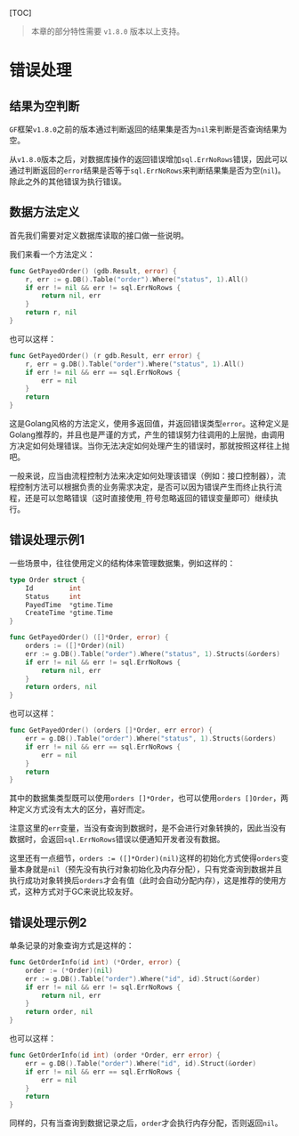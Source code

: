 [TOC]

> 本章的部分特性需要 `v1.8.0` 版本以上支持。

# 错误处理

## 结果为空判断

`GF`框架`v1.8.0`之前的版本通过判断返回的结果集是否为`nil`来判断是否查询结果为空。

从`v1.8.0`版本之后，对数据库操作的返回错误增加`sql.ErrNoRows`错误，因此可以通过判断返回的`error`结果是否等于`sql.ErrNoRows`来判断结果集是否为空(`nil`)。除此之外的其他错误为执行错误。

## 数据方法定义

首先我们需要对定义数据库读取的接口做一些说明。

我们来看一个方法定义：
```go
func GetPayedOrder() (gdb.Result, error) {
	r, err := g.DB().Table("order").Where("status", 1).All()
	if err != nil && err != sql.ErrNoRows {
		return nil, err
	}
	return r, nil
}
```
也可以这样：
```go
func GetPayedOrder() (r gdb.Result, err error) {
	r, err = g.DB().Table("order").Where("status", 1).All()
	if err != nil && err == sql.ErrNoRows {
		err = nil
	}
	return
}
```
这是Golang风格的方法定义，使用多返回值，并返回错误类型`error`。这种定义是Golang推荐的，并且也是严谨的方式，产生的错误努力往调用的上层抛，由调用方决定如何处理错误。当你无法决定如何处理产生的错误时，那就按照这样往上抛吧。

一般来说，应当由流程控制方法来决定如何处理该错误（例如：接口控制器），流程控制方法可以根据负责的业务需求决定，是否可以因为错误产生而终止执行流程，还是可以忽略错误（这时直接使用`_`符号忽略返回的错误变量即可）继续执行。

## 错误处理示例1
一些场景中，往往使用定义的结构体来管理数据集，例如这样的：
```go
type Order struct {
	Id         int
	Status     int
	PayedTime  *gtime.Time
	CreateTime *gtime.Time
}
```

```go
func GetPayedOrder() ([]*Order, error) {
	orders := ([]*Order)(nil)
	err := g.DB().Table("order").Where("status", 1).Structs(&orders)
	if err != nil && err != sql.ErrNoRows {
		return nil, err
	}
	return orders, nil
}
```
也可以这样：
```go
func GetPayedOrder() (orders []*Order, err error) {
	err = g.DB().Table("order").Where("status", 1).Structs(&orders)
	if err != nil && err == sql.ErrNoRows {
		err = nil
	}
	return
}
```
其中的数据集类型既可以使用`orders []*Order`，也可以使用`orders []Order`，两种定义方式没有太大的区分，喜好而定。

注意这里的`err`变量，当没有查询到数据时，是不会进行对象转换的，因此当没有数据时，会返回`sql.ErrNoRows`错误以便通知开发者没有数据。

这里还有一点细节，`orders := ([]*Order)(nil)`这样的初始化方式使得`orders`变量本身就是`nil`（预先没有执行对象初始化及内存分配），只有党查询到数据并且执行成功对象转换后`orders`才会有值（此时会自动分配内存），这是推荐的使用方式，这种方式对于GC来说比较友好。

## 错误处理示例2

单条记录的对象查询方式是这样的：
```go
func GetOrderInfo(id int) (*Order, error) {
	order := (*Order)(nil)
	err := g.DB().Table("order").Where("id", id).Struct(&order)
	if err != nil && err != sql.ErrNoRows {
		return nil, err
	}
	return order, nil
}
```
也可以这样：
```go
func GetOrderInfo(id int) (order *Order, err error) {
	err = g.DB().Table("order").Where("id", id).Struct(&order)
	if err != nil && err == sql.ErrNoRows {
		err = nil
	}
	return
}
```
同样的，只有当查询到数据记录之后，`order`才会执行内存分配，否则返回`nil`。







